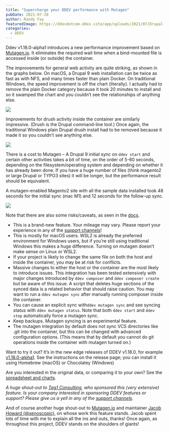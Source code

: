 ```yaml
---
title: "Supercharge your DDEV performance with Mutagen"
pubDate: 2021-07-28
author: Randy Fay
featuredImage: https://ddevdotcom.ddev.site/app/uploads/2021/07/Drupal-9-Web-Install-times-seconds-less-is-better.png
categories:
  - DDEV
---
```


Ddev v1.18.0-alpha1 introduces a new performance improvement based on [Mutagen.io](http://Mutagen.io). It eliminates the required wait time when a bind-mounted file is accessed inside (or outside) the container.

The improvements for general web activity are quite striking, as shown in the graphs below. On macOS, a Drupal 9 web installation can be twice as fast as with NFS, and many times faster than plain Docker. On traditional Windows, the speed improvement is off the chart (literally). I actually had to remove the plain Docker category because it took 20 minutes to install and so it swamped the chart and you couldn’t see the relationships of anything else.

![](https://ddev.com/app/uploads/2021/07/Drupal-9-Web-Install-times-seconds-less-is-better.png)

Improvements for drush activity inside the container are similarly impressive. (Drush is the Drupal command-line tool.) Once again, the traditional Windows plain Drupal drush install had to be removed because it made it so you couldn’t see anything else.

![](https://ddev.com/app/uploads/2021/07/Drupal-9-drush-install-times-seconds-less-is-better.png)

There is a cost to Mutagen – A Drupal 9 initial sync on `ddev start` and certain other activities takes a bit of time, on the order of 5-60 seconds, depending on the filesystem/operating system and depending on whether it has already been done. If you have a huge number of files (think magento2 or large Drupal or TYPO3 sites) it will be longer, but the performance result should be equivalent.

A mutagen-enabled Magento2 site with all the sample data installed took 48 seconds for the initial sync (mac M1) and 12 seconds for the follow-up sync.

![](https://ddev.com/app/uploads/2021/07/Drupal-9-Mutagen-Sync-time-seconds.png)

Note that there are also some risks/caveats, as seen in the [docs](https://ddev.readthedocs.io/en/latest/users/performance/#using-mutagen).

* This is a brand-new feature. Your mileage may vary. Please report your experience in any of the [support channels](https://ddev.readthedocs.io/en/stable/#support-and-user-contributed-documentation)!
* This is mostly for macOS users. WSL2 is already the preferred environment for Windows users, but if you’re still using traditional Windows this makes a huge difference. Turning on mutagen doesn’t make sense on Linux or WSL2.
* If your project is likely to change the same file on both the host and inside the container, you may be at risk for conflicts.
* Massive changes to either the host or the container are the most likely to introduce issues. This integration has been tested extensively with major changes introduced by `ddev composer` and `ddev composer create` but be aware of this issue. A script that deletes huge sections of the synced data is a related behavior that should raise caution. You may want to run a `ddev mutagen sync` after manually running composer inside the container.
* You can cause an explicit sync with`ddev mutagen sync` and see syncing status with `ddev mutagen status`. Note that both `ddev start` and `ddev stop` automatically force a mutagen sync.
* Keep backups. Mutagen syncing is an experimental feature.
* The mutagen integration by default does not sync VCS directories like .git into the container, but this can be changed with advanced configuration options. (This means that by default you cannot do git operations inside the container with mutagen turned on.)

Want to try it out? It’s in the new edge releases of DDEV v1.18.0, for example [v1.18.0-alpha1](https://github.com/drud/ddev/releases/tag/v1.18.0-alpha1). See the instructions on the release page; you can install it using Homebrew (macOS) or Chocolatey (Windows)

Are you interested in the original data, or comparing it to your own? See the [spreadsheet and charts](https://docs.google.com/spreadsheets/d/16WaJGYQkFiYKuvBregwM-2XF-CxF77diOEnLWZR7EIM/edit?usp=sharing).

_A huge shout-out to [Tag1 Consulting](https://tag1.com), who sponsored this (very extensive) feature. Is your company interested in sponsoring DDEV features or support? Please give us a yell in any of the [support channels](https://ddev.readthedocs.io/en/latest/#support-and-user-contributed-documentation)._

And of course another huge shout-out to [Mutagen.io](http://mutagen.io) and maintainer [Jacob Howard (@xenoscopic)](https://github.com/xenoscopic), on whose work this feature stands. Jacob spent lots of time with me to explain all the ins and outs, thanks! Once again, as throughout this project, DDEV stands on the shoulders of giants!

